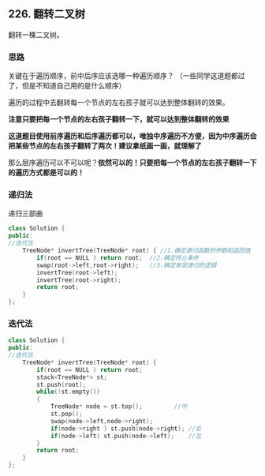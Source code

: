 ## 226. 翻转二叉树

翻转一棵二叉树。

### 思路

关键在于遍历顺序，前中后序应该选哪一种遍历顺序？ （一些同学这道题都过了，但是不知道自己用的是什么顺序）

遍历的过程中去翻转每一个节点的左右孩子就可以达到整体翻转的效果。

**注意只要把每一个节点的左右孩子翻转一下，就可以达到整体翻转的效果**

**这道题目使用前序遍历和后序遍历都可以，唯独中序遍历不方便，因为中序遍历会把某些节点的左右孩子翻转了两次！建议拿纸画一画，就理解了**

那么层序遍历可以不可以呢？**依然可以的！只要把每一个节点的左右孩子翻转一下的遍历方式都是可以的！**

### 递归法

递归三部曲

```cpp
class Solution {
public:
//迭代法
    TreeNode* invertTree(TreeNode* root) { //1.确定递归函数的参数和返回值
        if(root == NULL ) return root;	//2.确定终止条件
        swap(root->left,root->right);	//3.确定单层递归的逻辑
        invertTree(root->left);
        invertTree(root->right);
        return root;
    }
};
```



### 迭代法

```cpp
class Solution {
public:
//迭代法
    TreeNode* invertTree(TreeNode* root) {
        if(root == NULL ) return root;
        stack<TreeNode*> st;
        st.push(root);
        while(!st.empty())
        {
            TreeNode* node = st.top();         //中
            st.pop();
            swap(node->left,node->right);
            if(node->right ) st.push(node->right); //右
            if(node->left) st.push(node->left);    //左
        }
        return root;
    }
};
```

